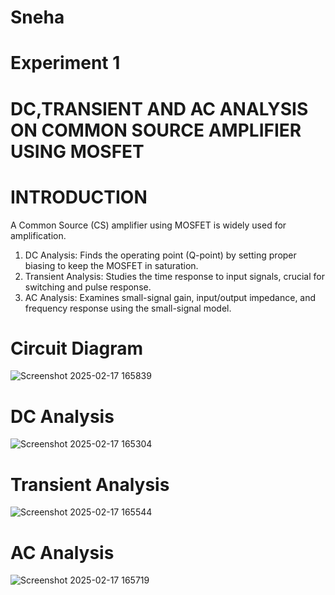 # Sneha
# Experiment 1
# DC,TRANSIENT AND AC ANALYSIS ON COMMON SOURCE AMPLIFIER USING MOSFET
# INTRODUCTION
A Common Source (CS) amplifier using MOSFET is widely used for amplification.
1. DC Analysis: Finds the operating point (Q-point) by setting proper biasing to keep the MOSFET in saturation.
2. Transient Analysis: Studies the time response to input signals, crucial for switching and pulse response.
3. AC Analysis: Examines small-signal gain, input/output impedance, and frequency response using the small-signal model.

# Circuit Diagram
![Screenshot 2025-02-17 165839](https://github.com/user-attachments/assets/7288202d-dcc9-4d18-b716-29c0d3fcd9bf)
# DC Analysis 
![Screenshot 2025-02-17 165304](https://github.com/user-attachments/assets/08e8fdaa-b415-4bd9-981b-a532027a210d)
# Transient Analysis
![Screenshot 2025-02-17 165544](https://github.com/user-attachments/assets/6d1e8ad1-a7e6-4742-bc02-fa53f91b19b9)
# AC Analysis
![Screenshot 2025-02-17 165719](https://github.com/user-attachments/assets/12c78491-06a8-49a4-9d53-04e14121b87e)
